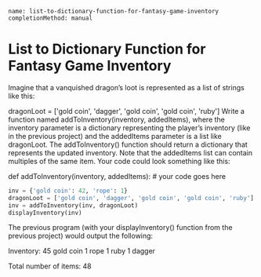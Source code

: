```ngMeta
name: list-to-dictionary-function-for-fantasy-game-inventory
completionMethod: manual
```
# List to Dictionary Function for Fantasy Game Inventory
Imagine that a vanquished dragon’s loot is represented as a list of strings like this:


dragonLoot = ['gold coin', 'dagger', 'gold coin', 'gold coin', 'ruby']
Write a function named addToInventory(inventory, addedItems), where the inventory parameter is a dictionary representing the player’s inventory (like in the previous project) and the addedItems parameter is a list like dragonLoot. The addToInventory() function should return a dictionary that represents the updated inventory. Note that the addedItems list can contain multiples of the same item. Your code could look something like this:


def addToInventory(inventory, addedItems):
    # your code goes here
```python
inv = {'gold coin': 42, 'rope': 1}
dragonLoot = ['gold coin', 'dagger', 'gold coin', 'gold coin', 'ruby']
inv = addToInventory(inv, dragonLoot)
displayInventory(inv)
```
The previous program (with your displayInventory() function from the previous project) would output the following:


Inventory:
45 gold coin
1 rope
1 ruby
1 dagger

Total number of items: 48
